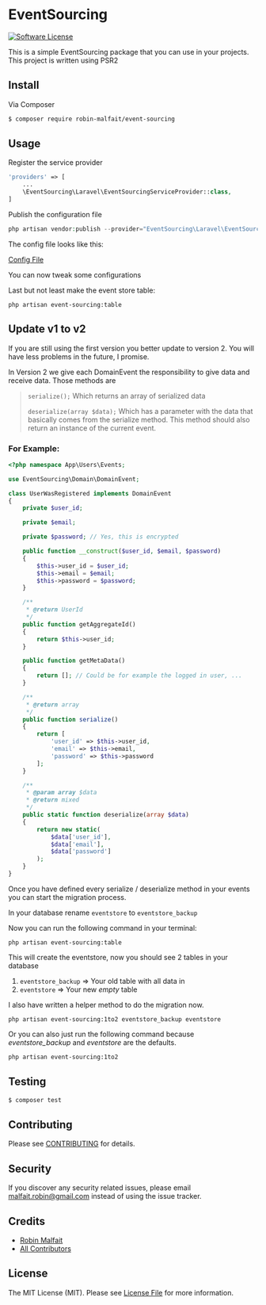 # EventSourcing

<!-- [![Latest Version on Packagist](https://img.shields.io/packagist/v/league/EventSourcing.svg?style=flat-square)](https://packagist.org/packages/league/EventSourcing) -->
[![Software License](https://img.shields.io/badge/license-MIT-brightgreen.svg?style=flat-square)](LICENSE.md)
<!-- [![Build Status](https://img.shields.io/travis/thephpleague/EventSourcing/master.svg?style=flat-square)](https://travis-ci.org/thephpleague/EventSourcing) -->
<!-- [![Coverage Status](https://img.shields.io/scrutinizer/coverage/g/thephpleague/EventSourcing.svg?style=flat-square)](https://scrutinizer-ci.com/g/thephpleague/EventSourcing/code-structure) -->
<!-- [![Quality Score](https://img.shields.io/scrutinizer/g/thephpleague/EventSourcing.svg?style=flat-square)](https://scrutinizer-ci.com/g/thephpleague/EventSourcing) -->
<!-- [![Total Downloads](https://img.shields.io/packagist/dt/league/EventSourcing.svg?style=flat-square)](https://packagist.org/packages/league/EventSourcing) -->

This is a simple EventSourcing package that you can use in your projects.
This project is written using PSR2

## Install

Via Composer

``` bash
$ composer require robin-malfait/event-sourcing
```

## Usage

Register the service provider

``` php
'providers' => [
    ...
    \EventSourcing\Laravel\EventSourcingServiceProvider::class,
]
```

Publish the configuration file

``` php
php artisan vendor:publish --provider="EventSourcing\Laravel\EventSourcingServiceProvider"
```

The config file looks like this:

[Config File](src/Laravel/Config/event_sourcing.php)

You can now tweak some configurations

Last but not least make the event store table:

```
php artisan event-sourcing:table
```

## Update v1 to v2

If you are still using the first version you better update to version 2.
You will have less problems in the future, I promise.

In Version 2 we give each DomainEvent the responsibility to give data and receive data.
Those methods are 

> `serialize();` Which returns an array of serialized  data
>
> `deserialize(array $data);` Which has a parameter with the data that basically comes from the serialize method. This method should also return an instance of the current event.

### For Example:
 

```php 
<?php namespace App\Users\Events;

use EventSourcing\Domain\DomainEvent;

class UserWasRegistered implements DomainEvent
{
    private $user_id;

    private $email;

    private $password; // Yes, this is encrypted

    public function __construct($user_id, $email, $password)
    {
        $this->user_id = $user_id;
        $this->email = $email;
        $this->password = $password;
    }

    /**
     * @return UserId
     */
    public function getAggregateId()
    {
        return $this->user_id;
    }

    public function getMetaData() 
    {
        return []; // Could be for example the logged in user, ...
    }

    /**
     * @return array
     */
    public function serialize()
    {
        return [
            'user_id' => $this->user_id,
            'email' => $this->email,
            'password' => $this->password
        ];
    }

    /**
     * @param array $data
     * @return mixed
     */
    public static function deserialize(array $data)
    {
        return new static(
            $data['user_id'],
            $data['email'],
            $data['password']
        );
    }
}

```

Once you have defined every serialize / deserialize method in your events you can start the migration process.

In your database rename `eventstore` to `eventstore_backup`

Now you can run the following command in your terminal:

```
php artisan event-sourcing:table
```

This will create the eventstore, now you should see 2 tables in your database

1. `eventstore_backup` => Your old table with all data in
2. `eventstore` => Your new *empty* table

I also have written a helper method to do the migration now.

```
php artisan event-sourcing:1to2 eventstore_backup eventstore
```

Or you can also just run the following command because *eventstore_backup* and *eventstore* are the defaults.

```bash
php artisan event-sourcing:1to2
```

## Testing

``` bash
$ composer test
```

## Contributing

Please see [CONTRIBUTING](CONTRIBUTING.md) for details.

## Security

If you discover any security related issues, please email malfait.robin@gmail.com instead of using the issue tracker.

## Credits

- [Robin Malfait](https://github.com/RobinMalfait)
- [All Contributors](../../contributors)

## License

The MIT License (MIT). Please see [License File](LICENSE.md) for more information.
